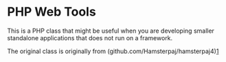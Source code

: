 # PHP Web Tools

This is a PHP class that might be useful when you are developing smaller standalone applications that does not run on a framework.

The original class is originally from (github.com/Hamsterpaj/hamsterpaj4)[1]

[1]: http://github.com/Hamsterpaj/hamsterpaj4